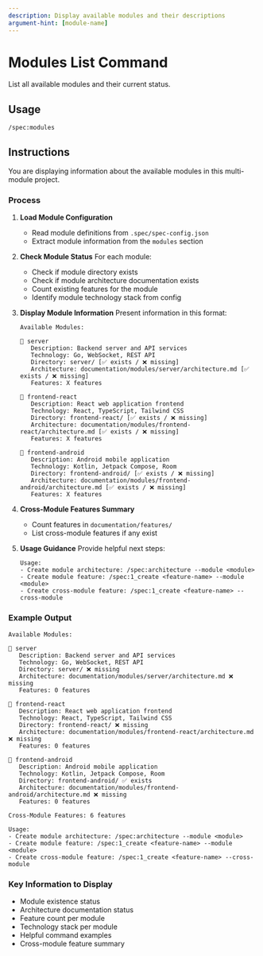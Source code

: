 ```yaml
---
description: Display available modules and their descriptions
argument-hint: [module-name]
---
```


# Modules List Command

List all available modules and their current status.

## Usage
```
/spec:modules
```

## Instructions

You are displaying information about the available modules in this multi-module project.

### Process

1. **Load Module Configuration**
   - Read module definitions from `.spec/spec-config.json`
   - Extract module information from the `modules` section

2. **Check Module Status**
   For each module:
   - Check if module directory exists
   - Check if module architecture documentation exists
   - Count existing features for the module
   - Identify module technology stack from config

3. **Display Module Information**
   Present information in this format:

   ```
   Available Modules:

   📁 server
      Description: Backend server and API services
      Technology: Go, WebSocket, REST API
      Directory: server/ [✅ exists / ❌ missing]
      Architecture: documentation/modules/server/architecture.md [✅ exists / ❌ missing]
      Features: X features

   📁 frontend-react
      Description: React web application frontend
      Technology: React, TypeScript, Tailwind CSS
      Directory: frontend-react/ [✅ exists / ❌ missing]
      Architecture: documentation/modules/frontend-react/architecture.md [✅ exists / ❌ missing]
      Features: X features

   📁 frontend-android
      Description: Android mobile application
      Technology: Kotlin, Jetpack Compose, Room
      Directory: frontend-android/ [✅ exists / ❌ missing]
      Architecture: documentation/modules/frontend-android/architecture.md [✅ exists / ❌ missing]
      Features: X features
   ```

4. **Cross-Module Features Summary**
   - Count features in `documentation/features/`
   - List cross-module features if any exist

5. **Usage Guidance**
   Provide helpful next steps:
   ```
   Usage:
   - Create module architecture: /spec:architecture --module <module>
   - Create module feature: /spec:1_create <feature-name> --module <module>
   - Create cross-module feature: /spec:1_create <feature-name> --cross-module
   ```

### Example Output

```
Available Modules:

📁 server
   Description: Backend server and API services
   Technology: Go, WebSocket, REST API
   Directory: server/ ❌ missing
   Architecture: documentation/modules/server/architecture.md ❌ missing
   Features: 0 features

📁 frontend-react
   Description: React web application frontend
   Technology: React, TypeScript, Tailwind CSS
   Directory: frontend-react/ ❌ missing
   Architecture: documentation/modules/frontend-react/architecture.md ❌ missing
   Features: 0 features

📁 frontend-android
   Description: Android mobile application
   Technology: Kotlin, Jetpack Compose, Room
   Directory: frontend-android/ ✅ exists
   Architecture: documentation/modules/frontend-android/architecture.md ❌ missing
   Features: 0 features

Cross-Module Features: 6 features

Usage:
- Create module architecture: /spec:architecture --module <module>
- Create module feature: /spec:1_create <feature-name> --module <module>
- Create cross-module feature: /spec:1_create <feature-name> --cross-module
```

### Key Information to Display

- Module existence status
- Architecture documentation status
- Feature count per module
- Technology stack per module
- Helpful command examples
- Cross-module feature summary
